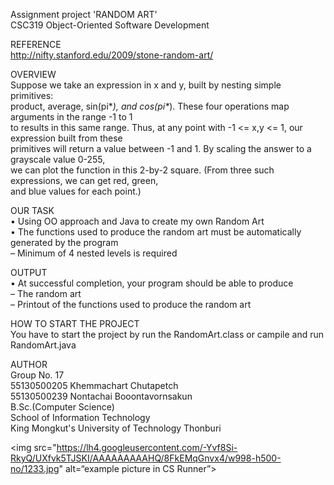 Assignment project 'RANDOM ART'<br>
CSC319 Object-Oriented Software Development<br>

REFERENCE<br>
http://nifty.stanford.edu/2009/stone-random-art/<br>

OVERVIEW<br>
Suppose we take an expression in x and y, built by nesting simple primitives: <br>
product, average, sin(pi*_), and cos(pi*_). These four operations map arguments in the range -1 to 1 <br>
to results in this same range. Thus, at any point with -1 <= x,y <= 1, our expression built from these <br>
primitives will return a value between -1 and 1. By scaling the answer to a grayscale value 0-255, <br>
we can plot the function in this 2-by-2 square. (From three such expressions, we can get red, green,<br>
and blue values for each point.)<br>

OUR TASK<br>
• Using OO approach and Java to create my own Random Art<br>
• The functions used to produce the random art must be automatically generated by the program<br>
– Minimum of 4 nested levels is required<br>

OUTPUT<br>
• At successful completion, your program should be able to produce<br>
– The random art<br>
– Printout of the functions used to produce the random art<br>

HOW TO START THE PROJECT<br>
You have to start the project by run the RandomArt.class or campile and run RandomArt.java<br>

AUTHOR<br>
Group No. 17<br>
55130500205 Khemmachart Chutapetch<br>
55130500239 Nontachai Booontavornsakun<br>
B.Sc.(Computer Science)<br>
School of Information Technology<br>
King Mongkut's University of Technology Thonburi<br>



<img src="https://lh4.googleusercontent.com/-Yvf8Si-RkyQ/UXfvk5TJSKI/AAAAAAAAAHQ/8FkEMqGnvx4/w998-h500-no/1233.jpg" alt=“example picture in CS Runner”>